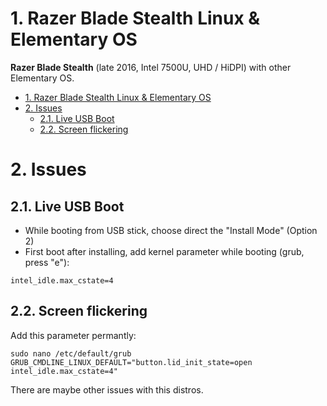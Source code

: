 # 1. Razer Blade Stealth Linux & Elementary OS

**Razer Blade Stealth** (late 2016, Intel 7500U, UHD / HiDPI) with other Elementary OS.

<!-- TOC -->

- [1. Razer Blade Stealth Linux & Elementary OS](#1-razer-blade-stealth-linux--elementary-os)
- [2. Issues](#2-issues)
  - [2.1. Live USB Boot](#21-live-usb-boot)
  - [2.2. Screen flickering](#22-screen-flickering)

<!-- /TOC -->

# 2. Issues

## 2.1. Live USB Boot

- While booting from USB stick, choose direct the "Install Mode" (Option 2)
- First boot after installing, add kernel parameter while booting (grub, press "e"):

```shell
intel_idle.max_cstate=4
```

## 2.2. Screen flickering

Add this parameter permantly:

```shell
sudo nano /etc/default/grub
GRUB_CMDLINE_LINUX_DEFAULT="button.lid_init_state=open intel_idle.max_cstate=4"
```

There are maybe other issues with this distros.
